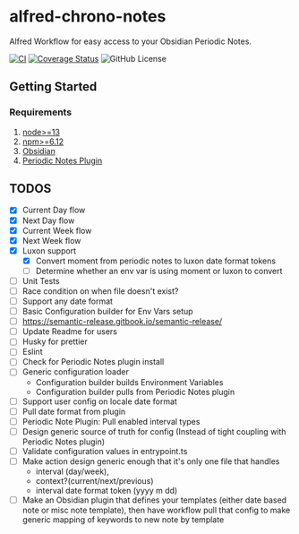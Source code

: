 # alfred-chrono-notes
Alfred Workflow for easy access to your Obsidian Periodic Notes.

[![CI](https://github.com/weklund/alfred-chrono-notes/actions/workflows/tests.yml/badge.svg)](https://github.com/weklund/alfred-chrono-notes/actions/workflows/tests.yml) [![Coverage Status](https://coveralls.io/repos/github/weklund/alfred-chrono-notes/badge.svg?t=2QlVvG)](https://coveralls.io/github/weklund/alfred-chrono-notes) ![GitHub License](https://img.shields.io/github/license/weklund/alfred-chrono-notes)


## Getting Started

### Requirements
1. [node>=13](https://nodejs.org/en/download)
1. [npm>=6.12](https://docs.npmjs.com/downloading-and-installing-node-js-and-npm)
1. [Obsidian](https://obsidian.md/)
1. [Periodic Notes Plugin](https://github.com/liamcain/obsidian-periodic-notes)

## TODOS

- [x] Current Day flow
- [x] Next Day flow
- [x] Current Week flow
- [x] Next Week flow
- [x] Luxon support
  - [x] Convert moment from periodic notes to luxon date format tokens
  - [ ] Determine whether an env var is using moment or luxon to convert
- [ ] Unit Tests
- [ ] Race condition on when file doesn't exist?
- [ ] Support any date format
- [ ] Basic Configuration builder for Env Vars setup
- [ ] https://semantic-release.gitbook.io/semantic-release/
- [ ] Update Readme for users
- [ ] Husky for prettier
- [ ] Eslint
- [ ] Check for Periodic Notes plugin install
- [ ] Generic configuration loader 
  - Configuration builder builds Environment Variables
  - Configuration builder pulls from Periodic Notes plugin
- [ ] Support user config on locale date format
- [ ] Pull date format from plugin
- [ ] Periodic Note Plugin: Pull enabled interval types
- [ ] Design generic source of truth for config (Instead of tight coupling with Periodic Notes plugin)
- [ ] Validate configuration values in entrypoint.ts
- [ ] Make action design generic enough that it's only one file that handles
  - interval (day/week), 
  - context?(current/next/previous)
  - interval date format token (yyyy m dd)
- [ ] Make an Obsidian plugin that defines your templates (either date based note or misc note template), then have workflow pull that config to make generic mapping of keywords to new note by template
